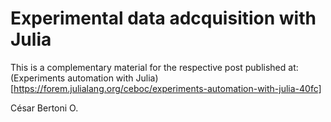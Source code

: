 # Experimental data adcquisition with Julia
This is a complementary material for the respective post published at: (Experiments automation with Julia)[https://forem.julialang.org/ceboc/experiments-automation-with-julia-40fc]

César Bertoni O.